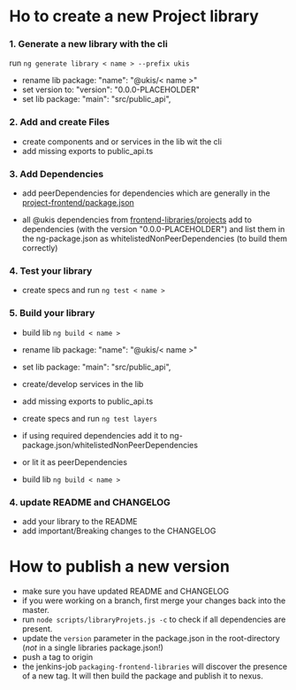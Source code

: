 # Ho to create a new Project library

### 1. Generate a new library with the cli
run ``ng generate library < name > --prefix ukis``

- rename lib package: "name": "@ukis/< name >"
- set version to: "version": "0.0.0-PLACEHOLDER"
- set lib package: "main": "src/public_api",

### 2. Add and create Files
- create components and or services in the lib wit the cli 
- add missing exports to public_api.ts


### 3. Add Dependencies
- add peerDependencies for dependencies which are generally in the [project-frontend/package.json](http://git.ukis.eoc.dlr.de/projects/MOFRO/repos/project-frontend/browse/package.json)

- all @ukis dependencies from [frontend-libraries/projects](http://git.ukis.eoc.dlr.de/projects/MOFRO/repos/frontend-libraries/browse/projects) add to dependencies (with the version "0.0.0-PLACEHOLDER") and list them in the ng-package.json as whitelistedNonPeerDependencies (to build them correctly)


### 4. Test your library
- create specs and run `ng test < name >`


### 5. Build your library
- build lib `ng build < name >`

- rename lib package: "name": "@ukis/< name >"
- set lib package: "main": "src/public_api",
- create/develop services in the lib 
- add missing exports to public_api.ts
- create specs and run `ng test layers`
- if using required dependencies add it to ng-package.json/whitelistedNonPeerDependencies
- or lit it as peerDependencies
- build lib `ng build < name >`

### 4. update README and CHANGELOG
- add your library to the README
- add important/Breaking changes to the CHANGELOG


# How to publish a new version
 - make sure you have updated README and CHANGELOG
 - if you were working on a branch, first merge your changes back into the master. 
 - run `node scripts/libraryProjets.js -c` to check if all dependencies are present. 
 - update the `version` parameter in the package.json in the root-directory (*not* in a single libraries package.json!)
 - push a tag to origin
 - the jenkins-job `packaging-frontend-libraries` will discover the presence of a new tag. It will then build the package and publish it to nexus.